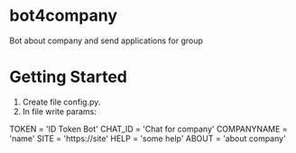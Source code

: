 # bot4company
Bot about company and send applications for group

# Getting Started

1. Create file config.py.
2. In file write params:

TOKEN = 'ID Token Bot'
CHAT_ID = 'Chat for company'
COMPANYNAME = 'name'
SITE = 'https://site'
HELP = 'some help'
ABOUT = 'about company'
